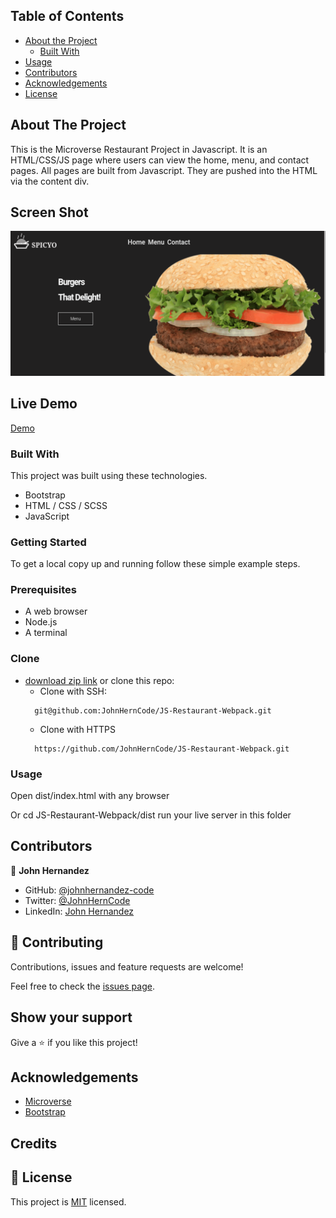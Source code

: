 <!-- TABLE OF CONTENTS -->

## Table of Contents

- [About the Project](#about-the-project)
  - [Built With](#built-with)
- [Usage](#usage)
- [Contributors](#contributors)
- [Acknowledgements](#acknowledgements)
- [License](#license)

<!-- ABOUT THE PROJECT -->

## About The Project

This is the Microverse Restaurant Project in Javascript.
It is an HTML/CSS/JS page where users can view the home, menu, and contact pages.
All pages are built from Javascript. They are pushed into the HTML via the content div.

## Screen Shot

![screenshot](/capture.png)

## Live Demo

[Demo](https://johnherncode.github.io/JS-Restaurant-Webpack/)

### Built With

This project was built using these technologies.

- Bootstrap
- HTML / CSS / SCSS
- JavaScript

### Getting Started

To get a local copy up and running follow these simple example steps.

### Prerequisites

- A web browser
- Node.js
- A terminal

### Clone

- [download zip link](https://github.com/JohnHernCode/JS-Restaurant-Webpack/archive/refs/heads/develop.zip) or clone this repo:
  - Clone with SSH:
  ```
    git@github.com:JohnHernCode/JS-Restaurant-Webpack.git
  ```
  - Clone with HTTPS
  ```
    https://github.com/JohnHernCode/JS-Restaurant-Webpack.git
  ```

### Usage

Open dist/index.html with any browser

Or 
cd JS-Restaurant-Webpack/dist 
run your live server in this folder

<!-- CONTACT -->

## Contributors

👤 **John Hernandez**

- GitHub: [@johnhernandez-code](https://github.com/johnhernandez-code)
- Twitter: [@JohnHernCode](https://twitter.com/JohnHernCode)
- LinkedIn: [John Hernandez](https://www.linkedin.com/in/john-hernandez-56a7821b8/)

## :handshake: Contributing

Contributions, issues and feature requests are welcome!

Feel free to check the [issues page](https://github.com/JohnHernCode/JS-Restaurant-Webpack/issues).

## Show your support

Give a :star: if you like this project!

<!-- ACKNOWLEDGEMENTS -->

## Acknowledgements

- [Microverse](https://www.microverse.org/)
- [Bootstrap](https://getbootstrap.com/)

## Credits

## 📝 License

This project is [MIT](https://opensource.org/licenses/MIT) licensed.
